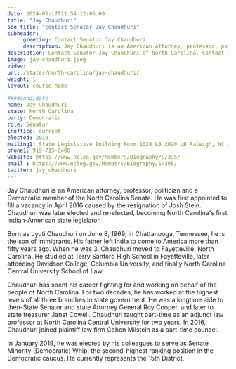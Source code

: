 ```yaml
---
date: 2024-05-17T11:54:12-05:00
title: "Jay Chaudhuri"
seo_title: "contact Senator Jay Chaudhuri"
subheader:
     greeting: Contact Senator Jay Chaudhuri
     description: Jay Chaudhuri is an American attorney, professor, politician and a Democratic member of the North Carolina Senate. He currently represents the 15th District.
description: Contact Senator Jay Chaudhuri of North Carolina. Contact information for Jay Chaudhuri includes email address, phone number, and mailing address.
image: jay-chaudhuri.jpeg
video:
url: /states/north-carolina/jay-chaudhuri/
weight: 1
layout: course_home

####candidate
name: Jay Chaudhuri
state: North Carolina
party: Democratic
role: Senator
inoffice: current
elected: 2019
mailing1: State Legislative Building Room 1028 LB 2020 LB Raleigh, NC 27603-2808
phone1: 919-715-6400
website: https://www.ncleg.gov/Members/Biography/S/395/
email : https://www.ncleg.gov/Members/Biography/S/395/
twitter: jay_chaudhuri
---
```

Jay Chaudhuri is an American attorney, professor, politician and a Democratic member of the North Carolina Senate. He was first appointed to fill a vacancy in April 2016 caused by the resignation of Josh Stein. Chaudhuri was later elected and re-elected, becoming North Carolina's first Indian-American state legislator.

Born as Jyoti Chaudhuri on June 8, 1969, in Chattanooga, Tennessee, he is the son of immigrants. His father left India to come to America more than fifty years ago. When he was 3, Chaudhuri moved to Fayetteville, North Carolina. He studied at Terry Sanford High School in Fayetteville, later attending Davidson College, Columbia University, and finally North Carolina Central University School of Law.

Chaudhuri has spent his career fighting for and working on behalf of the people of North Carolina. For two decades, he has worked at the highest levels of all three branches in state government. He was a longtime aide to then-State Senator and state Attorney General Roy Cooper, and later to state treasurer Janet Cowell. Chaudhuri taught part-time as an adjunct law professor at North Carolina Central University for two years. In 2016, Chaudhuri joined plaintiff law firm Cohen Milstein as a part-time counsel.

In January 2019, he was elected by his colleagues to serve as Senate Minority (Democratic) Whip, the second-highest ranking position in the Democratic caucus. He currently represents the 15th District.

